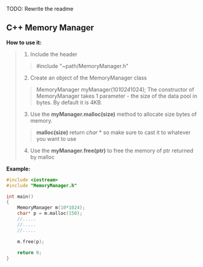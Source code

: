TODO: Rewrite the readme
## C++ Memory Manager	

**How to use it:**
> 1. Include the header
>>#include "~path/MemoryManager.h"
> 2. Create an object of the MemoryManager class
>> MemoryManager myManager(10*1024*1024);
>> The constructor of MemoryManager takes 1 parameter - the size of the data pool in bytes. By default it is 4KB.
> 3. Use the **myManager.malloc(size)** method to allocate size bytes of memory.
>> **malloc(size)** return *char* * so make sure to cast it to whatever you want to use
> 4. Use the **myManager.free(ptr)** to free the memory of ptr returned by malloc

**Example:**
```C++
#include <iostream>
#include "MemoryManager.h"

int main()
{
	MemoryManager m(10*1024);
	char* p = m.malloc(150);
	//.....
	//.....
	//.....
	
	m.free(p);
	
	return 0;
}
```